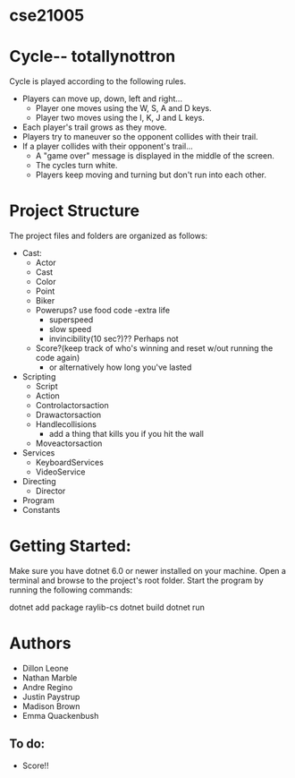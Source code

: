 # cse21005
# Cycle-- totallynottron
Cycle is played according to the following rules.

* Players can move up, down, left and right...
    - Player one moves using the W, S, A and D keys.
    - Player two moves using the I, K, J and L keys.
* Each player's trail grows as they move.
* Players try to maneuver so the opponent collides with their trail.
* If a player collides with their opponent's trail...
    - A "game over" message is displayed in the middle of the screen.
    - The cycles turn white.
    - Players keep moving and turning but don't run into each other.

# Project Structure
The project files and folders are organized as follows:  
* Cast:
    - Actor
    - Cast
    - Color
    - Point
    - Biker
    - Powerups? use food code
        -extra life
        - superspeed
        - slow speed
        - invincibility(10 sec?)?? Perhaps not
    - Score?(keep track of who's winning and reset w/out running the code again)
        - or alternatively how long you've lasted
* Scripting
    - Script
    - Action
    - Controlactorsaction
    - Drawactorsaction
    - Handlecollisions
        - add a thing that kills you if you hit the wall
    - Moveactorsaction
* Services
    - KeyboardServices
    - VideoService
* Directing
    - Director
* Program
* Constants

# Getting Started:
Make sure you have dotnet 6.0 or newer installed on your machine. Open a terminal and browse to the project's root folder. Start the program by running the following commands:

dotnet add package raylib-cs 
dotnet build 
dotnet run

# Authors
- Dillon Leone
- Nathan Marble
- Andre Regino
- Justin Paystrup
- Madison Brown
- Emma Quackenbush

## To do:
- Score!!